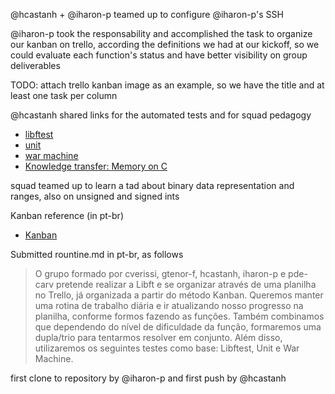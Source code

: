 @hcastanh + @iharon-p teamed up to configure @iharon-p's SSH

@iharon-p took the responsability and accomplished the task to organize our kanban on trello, according the definitions we had at our kickoff, so we could evaluate each function's status and have better visibility on group deliverables

TODO: attach trello kanban image as an example, so we have the title and at least one task per column

@hcastanh shared links for the automated tests and for squad pedagogy
- [libftest](https://github.com/jtoty/Libftest)
- [unit](https://github.com/alelievr/libft-unit-test)
- [war machine](https://github.com/ska42/libft-war-machine)
- [Knowledge transfer: Memory on C](https://cs50.harvard.edu/college/2020/spring/notes/4/)

squad teamed up to learn a tad about binary data representation and ranges, also on unsigned and signed ints

Kanban reference (in pt-br)
- [Kanban](https://targetteal.com/pt/blog/metodo-kanban/)

Submitted rountine.md in pt-br, as follows
> O grupo formado por cverissi, gtenor-f, hcastanh, iharon-p e pde-carv pretende realizar a Libft e se organizar através de uma planilha no Trello, já organizada a partir do método Kanban. Queremos manter uma rotina de trabalho diária e ir atualizando nosso progresso na planilha, conforme formos fazendo as funções. Também combinamos que dependendo do nível de dificuldade da função, formaremos uma dupla/trio para tentarmos resolver em conjunto. Além disso, utilizaremos os seguintes testes como base: Libftest, Unit e War Machine.

first clone to repository by @iharon-p
and first push by @hcastanh